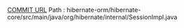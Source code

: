 [COMMIT URL](https://github.com/hibernate/hibernate-orm/commit/0daa2400dd91c36407f1d734b98119694231e26d)
Path : hibernate-orm/hibernate-core/src/main/java/org/hibernate/internal/SessionImpl.java